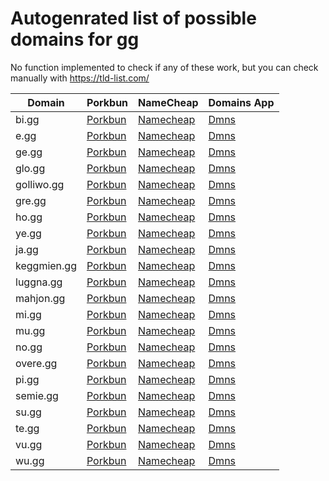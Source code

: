 # Autogenrated list of possible domains for gg

No function implemented to check if any of these work, but you can check manually with https://tld-list.com/

| Domain | Porkbun | NameCheap | Domains App |
|---|---|---|---|
| bi.gg | [Porkbun](https://porkbun.com/checkout/search?prb=e814663da1&tlds=&idnLanguage=&search=search&q=bi.gg) | [Namecheap](https://www.namecheap.com/domains/registration/results/?domain=bi.gg) | [Dmns](https://dmns.app/domains?q=bi.gg) |
| e.gg | [Porkbun](https://porkbun.com/checkout/search?prb=e814663da1&tlds=&idnLanguage=&search=search&q=e.gg) | [Namecheap](https://www.namecheap.com/domains/registration/results/?domain=e.gg) | [Dmns](https://dmns.app/domains?q=e.gg) |
| ge.gg | [Porkbun](https://porkbun.com/checkout/search?prb=e814663da1&tlds=&idnLanguage=&search=search&q=ge.gg) | [Namecheap](https://www.namecheap.com/domains/registration/results/?domain=ge.gg) | [Dmns](https://dmns.app/domains?q=ge.gg) |
| glo.gg | [Porkbun](https://porkbun.com/checkout/search?prb=e814663da1&tlds=&idnLanguage=&search=search&q=glo.gg) | [Namecheap](https://www.namecheap.com/domains/registration/results/?domain=glo.gg) | [Dmns](https://dmns.app/domains?q=glo.gg) |
| golliwo.gg | [Porkbun](https://porkbun.com/checkout/search?prb=e814663da1&tlds=&idnLanguage=&search=search&q=golliwo.gg) | [Namecheap](https://www.namecheap.com/domains/registration/results/?domain=golliwo.gg) | [Dmns](https://dmns.app/domains?q=golliwo.gg) |
| gre.gg | [Porkbun](https://porkbun.com/checkout/search?prb=e814663da1&tlds=&idnLanguage=&search=search&q=gre.gg) | [Namecheap](https://www.namecheap.com/domains/registration/results/?domain=gre.gg) | [Dmns](https://dmns.app/domains?q=gre.gg) |
| ho.gg | [Porkbun](https://porkbun.com/checkout/search?prb=e814663da1&tlds=&idnLanguage=&search=search&q=ho.gg) | [Namecheap](https://www.namecheap.com/domains/registration/results/?domain=ho.gg) | [Dmns](https://dmns.app/domains?q=ho.gg) |
| ye.gg | [Porkbun](https://porkbun.com/checkout/search?prb=e814663da1&tlds=&idnLanguage=&search=search&q=ye.gg) | [Namecheap](https://www.namecheap.com/domains/registration/results/?domain=ye.gg) | [Dmns](https://dmns.app/domains?q=ye.gg) |
| ja.gg | [Porkbun](https://porkbun.com/checkout/search?prb=e814663da1&tlds=&idnLanguage=&search=search&q=ja.gg) | [Namecheap](https://www.namecheap.com/domains/registration/results/?domain=ja.gg) | [Dmns](https://dmns.app/domains?q=ja.gg) |
| keggmien.gg | [Porkbun](https://porkbun.com/checkout/search?prb=e814663da1&tlds=&idnLanguage=&search=search&q=keggmien.gg) | [Namecheap](https://www.namecheap.com/domains/registration/results/?domain=keggmien.gg) | [Dmns](https://dmns.app/domains?q=keggmien.gg) |
| luggna.gg | [Porkbun](https://porkbun.com/checkout/search?prb=e814663da1&tlds=&idnLanguage=&search=search&q=luggna.gg) | [Namecheap](https://www.namecheap.com/domains/registration/results/?domain=luggna.gg) | [Dmns](https://dmns.app/domains?q=luggna.gg) |
| mahjon.gg | [Porkbun](https://porkbun.com/checkout/search?prb=e814663da1&tlds=&idnLanguage=&search=search&q=mahjon.gg) | [Namecheap](https://www.namecheap.com/domains/registration/results/?domain=mahjon.gg) | [Dmns](https://dmns.app/domains?q=mahjon.gg) |
| mi.gg | [Porkbun](https://porkbun.com/checkout/search?prb=e814663da1&tlds=&idnLanguage=&search=search&q=mi.gg) | [Namecheap](https://www.namecheap.com/domains/registration/results/?domain=mi.gg) | [Dmns](https://dmns.app/domains?q=mi.gg) |
| mu.gg | [Porkbun](https://porkbun.com/checkout/search?prb=e814663da1&tlds=&idnLanguage=&search=search&q=mu.gg) | [Namecheap](https://www.namecheap.com/domains/registration/results/?domain=mu.gg) | [Dmns](https://dmns.app/domains?q=mu.gg) |
| no.gg | [Porkbun](https://porkbun.com/checkout/search?prb=e814663da1&tlds=&idnLanguage=&search=search&q=no.gg) | [Namecheap](https://www.namecheap.com/domains/registration/results/?domain=no.gg) | [Dmns](https://dmns.app/domains?q=no.gg) |
| overe.gg | [Porkbun](https://porkbun.com/checkout/search?prb=e814663da1&tlds=&idnLanguage=&search=search&q=overe.gg) | [Namecheap](https://www.namecheap.com/domains/registration/results/?domain=overe.gg) | [Dmns](https://dmns.app/domains?q=overe.gg) |
| pi.gg | [Porkbun](https://porkbun.com/checkout/search?prb=e814663da1&tlds=&idnLanguage=&search=search&q=pi.gg) | [Namecheap](https://www.namecheap.com/domains/registration/results/?domain=pi.gg) | [Dmns](https://dmns.app/domains?q=pi.gg) |
| semie.gg | [Porkbun](https://porkbun.com/checkout/search?prb=e814663da1&tlds=&idnLanguage=&search=search&q=semie.gg) | [Namecheap](https://www.namecheap.com/domains/registration/results/?domain=semie.gg) | [Dmns](https://dmns.app/domains?q=semie.gg) |
| su.gg | [Porkbun](https://porkbun.com/checkout/search?prb=e814663da1&tlds=&idnLanguage=&search=search&q=su.gg) | [Namecheap](https://www.namecheap.com/domains/registration/results/?domain=su.gg) | [Dmns](https://dmns.app/domains?q=su.gg) |
| te.gg | [Porkbun](https://porkbun.com/checkout/search?prb=e814663da1&tlds=&idnLanguage=&search=search&q=te.gg) | [Namecheap](https://www.namecheap.com/domains/registration/results/?domain=te.gg) | [Dmns](https://dmns.app/domains?q=te.gg) |
| vu.gg | [Porkbun](https://porkbun.com/checkout/search?prb=e814663da1&tlds=&idnLanguage=&search=search&q=vu.gg) | [Namecheap](https://www.namecheap.com/domains/registration/results/?domain=vu.gg) | [Dmns](https://dmns.app/domains?q=vu.gg) |
| wu.gg | [Porkbun](https://porkbun.com/checkout/search?prb=e814663da1&tlds=&idnLanguage=&search=search&q=wu.gg) | [Namecheap](https://www.namecheap.com/domains/registration/results/?domain=wu.gg) | [Dmns](https://dmns.app/domains?q=wu.gg) |
